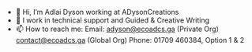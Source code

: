 - 👋 Hi, I’m Adlai Dyson working at ADysonCreations
- 👀 I work in technical support and Guided & Creative Writing
- 📫 How to reach me:
Email: adyson@ecoadcs.ga (Private Org) contact@ecoadcs.ga (Global Org)
Phone: 01709 460384, Option 1 & 2

<!---
adyson-adcs/adyson-adcs is a ✨ special ✨ repository because its `README.md` (this file) appears on your GitHub profile.
You can click the Preview link to take a look at your changes.
--->
